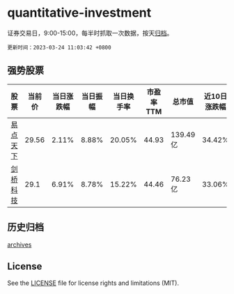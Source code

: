 # quantitative-investment

证券交易日，9:00-15:00，每半时抓取一次数据，按天[归档](archives)。

`更新时间：2023-03-24 11:03:42 +0800`

## 强势股票

|股票|当前价|当日涨跌幅|当日振幅|当日换手率|市盈率TTM|总市值|近10日涨跌幅|
|----|----|----|----|----|----|----|----|
|[易点天下](https://xueqiu.com/S/SZ301171)|29.56|2.11%|8.88%|20.05%|44.93|139.49亿|34.42%|
|[剑桥科技](https://xueqiu.com/S/SH603083)|29.1|6.91%|8.78%|15.22%|44.46|76.23亿|33.06%|

## 历史归档

[archives](archives)

## License

See the [LICENSE](LICENSE) file for license rights and limitations (MIT).